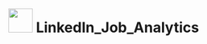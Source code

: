 # 
# <img src="https://media.tenor.com/KOki-OrS24AAAAAC/linkedin.gif" width="48" height = "48" > **LinkedIn_Job_Analytics**


